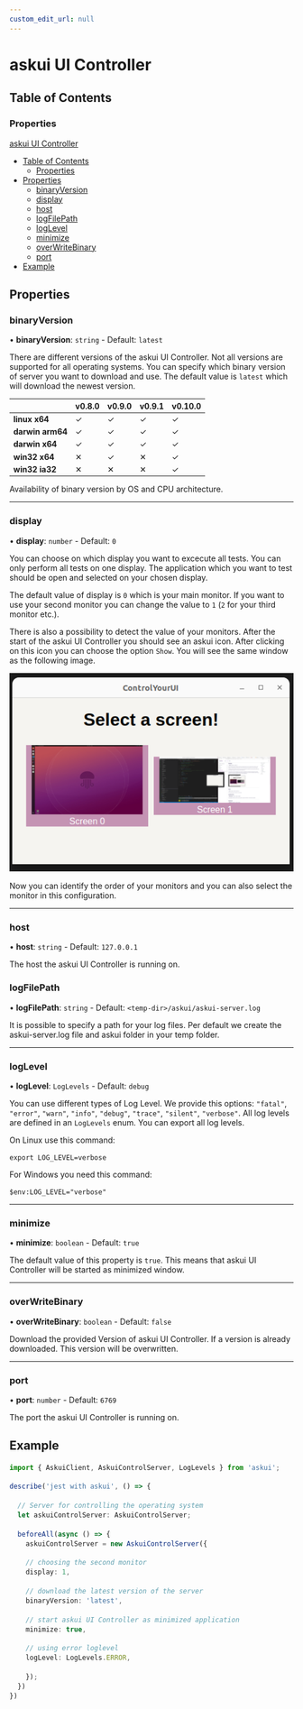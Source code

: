 ```yaml
---
custom_edit_url: null
---
```


# askui UI Controller

## Table of Contents

### Properties

 [askui UI Controller](#askui-ui-controller)
  - [Table of Contents](#table-of-contents)
    - [Properties](#properties)
  - [Properties](#properties-1)
    - [binaryVersion](#binaryversion)
    - [display](#display)
    - [host](#host)
    - [logFilePath](#logfilepath)
    - [logLevel](#loglevel)
    - [minimize](#minimize)
    - [overWriteBinary](#overwritebinary)
    - [port](#port)
  - [Example](#example)

## Properties

### binaryVersion

• **binaryVersion**: `string` - Default: `latest`

There are different versions of the askui UI Controller. Not all versions are supported for all operating systems.
You can specify which binary version of server you want to download and use. The default value is `latest` which will
download the newest version.

| | v0.8.0 | v0.9.0 | v0.9.1 | v0.10.0 |
| - | ------ | ------ | ------ | ------- |
| **linux x64** | ✓ | ✓ | ✓ | ✓ |
| **darwin arm64** | ✓ | ✓ | ✓ | ✓ |
| **darwin x64** | ✓ | ✓ | ✓ | ✓ |
| **win32 x64** | ✕ | ✓ | ✕ | ✓ |
| **win32 ia32** | ✕ | ✕ | ✕ | ✓ |
Availability of binary version by OS and CPU architecture.
___

### display

• **display**: `number` - Default: `0`


You can choose on which display you want to excecute all
tests. You can only perform all tests on one display.
The application which you want to test should be open and selected on your chosen display.

The default value of display is `0` which is your main monitor. If you want to use your
second monitor you can change the value to `1` (`2` for your third monitor etc.).

There is also a possibility to detect the value of your monitors.
After the start of the askui UI Controller you should see an askui icon. After clicking on this icon you can choose the option `Show`.
You will see the same window as the following image.

![Select Monitor Option](./select-monitor.png)

 Now you can identify the order of your monitors and you can also select the monitor in this configuration.

___

### host

• **host**: `string` - Default: `127.0.0.1`


The host the askui UI Controller is running on.

### logFilePath

• **logFilePath**: `string` - Default: `<temp-dir>/askui/askui-server.log` 

It is possible to specify a path for your log files. Per default we create the askui-server.log file and askui folder in your temp folder.
___

### logLevel

• **logLevel**: `LogLevels` - Default: `debug`

You can use different types of Log Level. We provide this options: `"fatal"`, `"error"`, `"warn"`, `"info"`, `"debug"`, `"trace"`, `"silent"`, `"verbose"`. All log levels are defined in an `LogLevels` enum. You can export all log levels.

On Linux use this command:
```shell
export LOG_LEVEL=verbose
```

For Windows you need this command:
 ```shell
$env:LOG_LEVEL="verbose"
```
___

### minimize

• **minimize**: `boolean` - Default: `true`

The default value of this property is `true`. This means that
askui UI Controller will be started as minimized window. 
___

### overWriteBinary

• **overWriteBinary**: `boolean` - Default: `false`


Download the provided Version of askui UI Controller. If a version is already downloaded. This version will be overwritten.
___

### port

• **port**: `number` - Default: `6769`

The port the askui UI Controller is running on.

## Example

```typescript
import { AskuiClient, AskuiControlServer, LogLevels } from 'askui';

describe('jest with askui', () => {
  
  // Server for controlling the operating system
  let askuiControlServer: AskuiControlServer;
  
  beforeAll(async () => {
    askuiControlServer = new AskuiControlServer({
    
    // choosing the second monitor 
    display: 1,

    // download the latest version of the server
    binaryVersion: 'latest',

    // start askui UI Controller as minimized application
    minimize: true,

    // using error loglevel
    logLevel: LogLevels.ERROR,

    });
  })
})
```
